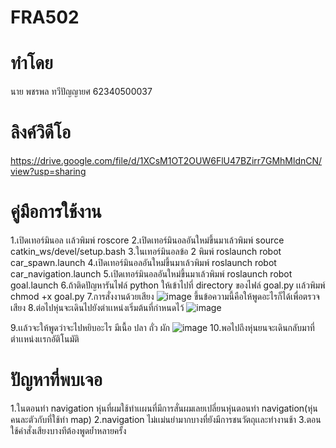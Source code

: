 # FRA502
# ทำโดย
นาย พชรพล ทวีปัญญายศ 62340500037
# ลิงค์วิดีโอ
https://drive.google.com/file/d/1XCsM1OT2OUW6FlU47BZirr7GMhMldnCN/view?usp=sharing

# คู่มือการใช้งาน
1.เปิดเทอร์มินอล เเล้วพิมพ์ roscore
2.เปิดเทอร์มินอลอันใหม่ขึ้นมาเล้วพิมพ์ source catkin_ws/devel/setup.bash
3.ในเทอร์มินอลข้อ 2 พิมพ์ roslaunch robot car_spawn.launch
4.เปิดเทอร์มินอลอันใหม่ขึ้นมาเล้วพิมพ์ roslaunch robot car_navigation.launch
5.เปิดเทอร์มินอลอันใหม่ขึ้นมาเล้วพิมพ์ roslaunch robot goal.launch
6.ถ้าติดปัญหารันไฟล์ python ให้เข้าไปที่ directory ของไฟล์ goal.py เเล้วพิมพ์ chmod +x goal.py
7.การสั่งงานด้วยเสียง 
![image](https://user-images.githubusercontent.com/78725909/145529558-6d311113-1603-4ad5-b56d-e9f86492c6f7.png)
ขึ้นข้อความนี้คือให้พูดอะไรก็ได้เพื่อตรวจเสียง
8.ต่อไปหุ่นจะเดินไปยังตำเเหน่งเริ่มต้นที่กำหนดไว้
![image](https://user-images.githubusercontent.com/78725909/145529914-52173a48-e5cf-485d-9e69-7c8c8bc561cc.png)

9.เเล้วจะให้พูดว่าจะไปหยิบอะไร มีเนื้อ ปลา ถั่ว ผัก
![image](https://user-images.githubusercontent.com/78725909/145531645-8ff1ba9e-e832-48a7-8c78-b35e3c55895d.png)
10.พอไปถึงหุ่นยนจะเดินกลับมาที่ตำเเหน่งเเรกอัติโนมัติ

# ปัญหาที่พบเจอ
1.ในตอนทำ navigation หุ่นที่ผมใช้ทำเเผนที่มีการสั่นผมเลยเปลี่ยนหุ่นตอนทำ navigation(หุ่นคนละตัวกับที่ใช้ทำ map)
2.navigation ไม่เเม่นยำมากบางที่ยังมีการชนวัตถุเเละทำงานช้า
3.ตอนใช้คำสั่งเสียงบางทีต้องพูดย้ำหลายครั้ง


